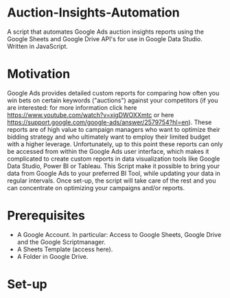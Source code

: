 # Auction-Insights-Automation
A script that automates Google Ads auction insights reports using the Google Sheets and Google Drive API's for use in Google Data Studio. Written in JavaScript.

# Motivation
Google Ads provides detailed custom reports for comparing how often you win bets on certain keywords ("auctions") against your competitors (if you are interested: for more information click here https://www.youtube.com/watch?v=xjgDWOXXmtc or here https://support.google.com/google-ads/answer/2579754?hl=en). These reports are of high value to campaign managers who want to optimize their bidding strategy and who ultimately want to employ their limited budget with a higher leverage. Unfortunately, up to this point these reports can only be accessed from within the Google Ads user interface, which makes it complicated to create custom reports in data visualization tools like Google Data Studio, Power BI or Tableau. This Script make it possible to bring your data from Google Ads to your preferred BI Tool, while updating your data in regular intervals. Once set-up, the script will take care of the rest and you can concentrate on optimizing your campaigns and/or reports.

# Prerequisites
- A Google Account. In particular: Access to Google Sheets, Google Drive and the Google Scriptmanager.
- A Sheets Template (access here).
- A Folder in Google Drive.

# Set-up
